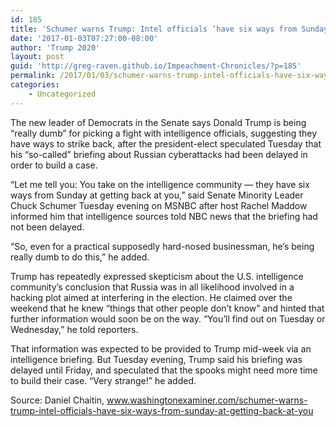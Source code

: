 ```yaml
---
id: 185
title: 'Schumer warns Trump: Intel officials ‘have six ways from Sunday at getting back at you’'
date: '2017-01-03T07:27:00-08:00'
author: 'Trump 2020'
layout: post
guid: 'http://greg-raven.github.io/Impeachment-Chronicles/?p=185'
permalink: /2017/01/03/schumer-warns-trump-intel-officials-have-six-ways-from-sunday-at-getting-back-at-you/
categories:
    - Uncategorized
---
```


The new leader of Democrats in the Senate says Donald Trump is being “really dumb” for picking a fight with intelligence officials, suggesting they have ways to strike back, after the president-elect speculated Tuesday that his “so-called” briefing about Russian cyberattacks had been delayed in order to build a case.

“Let me tell you: You take on the intelligence community — they have six ways from Sunday at getting back at you,” said Senate Minority Leader Chuck Schumer Tuesday evening on MSNBC after host Rachel Maddow informed him that intelligence sources told NBC news that the briefing had not been delayed.

“So, even for a practical supposedly hard-nosed businessman, he’s being really dumb to do this,” he added.

Trump has repeatedly expressed skepticism about the U.S. intelligence community’s conclusion that Russia was in all likelihood involved in a hacking plot aimed at interfering in the election. He claimed over the weekend that he knew “things that other people don’t know” and hinted that further information would soon be on the way. “You’ll find out on Tuesday or Wednesday,” he told reporters.

That information was expected to be provided to Trump mid-week via an intelligence briefing. But Tuesday evening, Trump said his briefing was delayed until Friday, and speculated that the spooks might need more time to build their case. “Very strange!” he added.

Source: Daniel Chaitin, www.washingtonexaminer.com/schumer-warns-trump-intel-officials-have-six-ways-from-sunday-at-getting-back-at-you